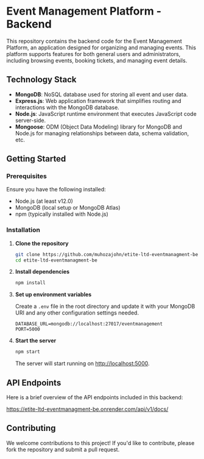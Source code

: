 # Event Management Platform - Backend

This repository contains the backend code for the Event Management Platform, an application designed for organizing and managing events. This platform supports features for both general users and administrators, including browsing events, booking tickets, and managing event details.

## Technology Stack

- **MongoDB**: NoSQL database used for storing all event and user data.
- **Express.js**: Web application framework that simplifies routing and interactions with the MongoDB database.
- **Node.js**: JavaScript runtime environment that executes JavaScript code server-side.
- **Mongoose**: ODM (Object Data Modeling) library for MongoDB and Node.js for managing relationships between data, schema validation, etc.

## Getting Started

### Prerequisites

Ensure you have the following installed:
- Node.js (at least v12.0)
- MongoDB (local setup or MongoDB Atlas)
- npm (typically installed with Node.js)

### Installation

1. **Clone the repository**

   ```bash
   git clone https://github.com/muhozajohn/etite-ltd-eventmanagment-be.git
   cd etite-ltd-eventmanagment-be
   ```

2. **Install dependencies**

   ```bash
   npm install
   ```

3. **Set up environment variables**

   Create a `.env` file in the root directory and update it with your MongoDB URI and any other configuration settings needed.

   ```plaintext
   DATABASE_URL=mongodb://localhost:27017/eventmanagement
   PORT=5000
   ```

4. **Start the server**

   ```bash
   npm start
   ```

   The server will start running on [http://localhost:5000](http://localhost:5000).

## API Endpoints

Here is a brief overview of the API endpoints included in this backend:

https://etite-ltd-eventmanagment-be.onrender.com/api/v1/docs/


## Contributing

We welcome contributions to this project! If you'd like to contribute, please fork the repository and submit a pull request.
